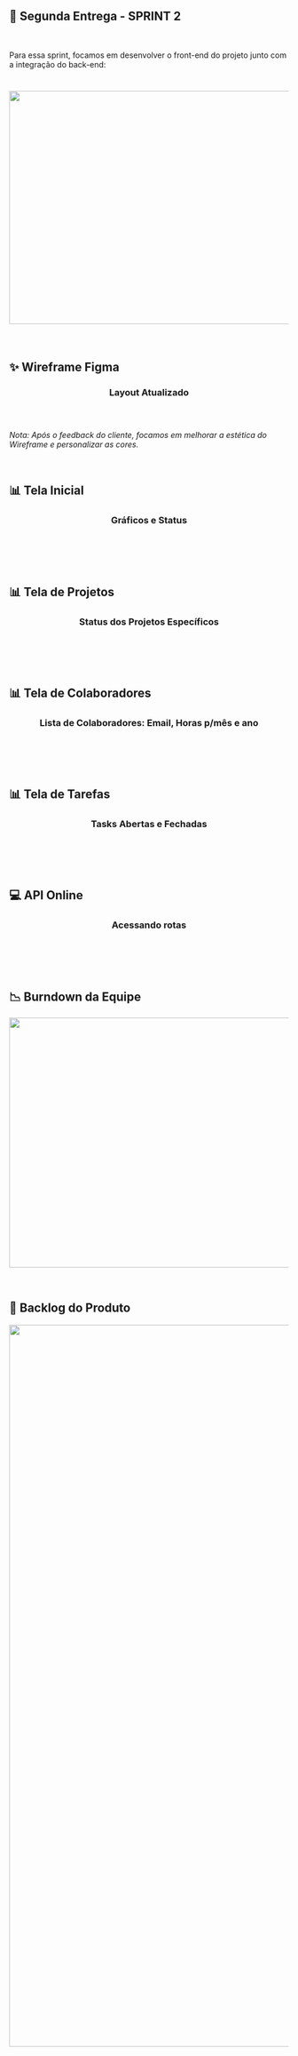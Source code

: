 ## :bookmark: Segunda Entrega - SPRINT 2

<br>

Para essa sprint, focamos em desenvolver o front-end do projeto junto com a integração do back-end:
<h1 align="center"> <img src = "https://github.com/Time-1-ADS/PROJETO-NESS/blob/SPRINT_2/codes/imagens/2.jpg" width="710" height="420" /></h1>

<br>

## :sparkles: Wireframe Figma

<h3 align="center">Layout Atualizado</h3>

<h1 align="center"> <img src = ""/></h1>

 _Nota: Após o feedback do cliente, focamos em melhorar a estética do Wireframe e personalizar as cores._

<br>

## :bar_chart: Tela Inicial

<h3 align="center">Gráficos e Status</h3>

<h1 align="center"> <img src = ""/></h1>

<br>

## :bar_chart: Tela de Projetos

<h3 align="center">Status dos Projetos Específicos</h3>

<h1 align="center"> <img src = ""/></h1>

<br>

## :bar_chart: Tela de Colaboradores

<h3 align="center">Lista de Colaboradores: Email, Horas p/mês e ano</h3>

<h1 align="center"> <img src = ""/></h1>

<br>

## :bar_chart: Tela de Tarefas

<h3 align="center">Tasks Abertas e Fechadas</h3>

<h1 align="center"> <img src = ""/></h1>

<br>

## :computer: API Online

<h3 align="center">Acessando rotas</h3>

<h1 align="center"> <img src = ""/></h1>


<br>

## :chart_with_downwards_trend: Burndown da Equipe

<img src = "" width="600" height="450"/></h1>

<br>

## :newspaper: Backlog do Produto

<img src = "" width="800" height="1300"/></h1>


